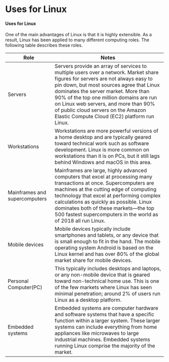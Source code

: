 # Uses for Linux

#### Uses for Linux

One of the main advantages of Linux is that it is highly extensible. As a result, Linux has been applied to many different computing roles. The following table describes these roles.

Role | Notes
-------- | --------
Servers | Servers provide an array of services to multiple users over a network. Market share figures for servers are not always easy to pin down, but most sources agree that Linux dominates the server market. More than 90% of the top one million domains are run on Linux web servers, and more than 90% of public cloud servers on the Amazon Elastic Compute Cloud (EC2) platform run Linux.
Workstations | Workstations are more powerful versions of a home desktop and are typically geared toward technical work such as software development. Linux is more common on workstations than it is on PCs, but it still lags behind Windows and macOS in this area.
Mainframes and supercomputers | Mainframes are large, highly advanced computers that excel at processing many transactions at once. Supercomputers are machines at the cutting edge of computing technology that excel at performing complex calculations as quickly as possible. Linux dominates both of these markets—the top 500 fastest supercomputers in the world as of 2018 all run Linux.
Mobile devices | Mobile devices typically include smartphones and tablets, or any device that is small enough to fit in the hand. The mobile operating system Android is based on the Linux kernel and has over 80% of the global market share for mobile devices.
Personal Computer(PC) | This typically includes desktops and laptops, or any non-mobile device that is geared toward non-technical home use. This is one of the few markets where Linux has seen minimal penetration; around 2% of users run Linux as a desktop platform.
Embedded systems | Embedded systems are computer hardware and software systems that have a specific function within a larger system. These larger systems can include everything from home appliances like microwaves to large industrial machines. Embedded systems running Linux comprise the majority of the market.

